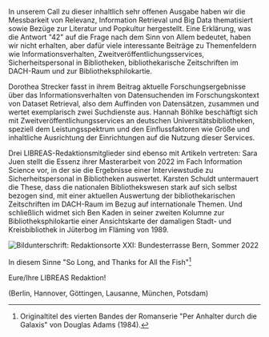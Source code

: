 In unserem Call zu dieser inhaltlich sehr offenen Ausgabe haben wir die
Messbarkeit von Relevanz, Information Retrieval und Big Data
thematisiert sowie Bezüge zur Literatur und Popkultur hergestellt. Eine
Erklärung, was die Antwort "42" auf die Frage nach dem Sinn von Allem
bedeutet, haben wir nicht erhalten, aber dafür viele interessante
Beiträge zu Themenfeldern wie Informationsverhalten,
Zweitveröffentlichungsservices, Sicherheitspersonal in Bibliotheken,
bibliothekarische Zeitschriften im DACH-Raum und zur
Bibliotheksphilokartie.

Dorothea Strecker fasst in ihrem Beitrag aktuelle Forschungsergebnisse
über das Informationsverhalten von Datensuchenden im Forschungskontext
von Dataset Retrieval, also dem Auffinden von Datensätzen, zusammen und
wertet exemplarisch zwei Suchdienste aus. Hannah Böhlke beschäftigt sich
mit Zweitveröffentlichungsservices an deutschen
Universitätsbibliotheken, speziell dem Leistungsspektrum und den
Einflussfaktoren wie Größe und inhaltliche Ausrichtung der Einrichtungen
auf die Nutzung dieser Services.

Drei LIBREAS-Redaktionsmitglieder sind ebenso mit Artikeln vertreten:
Sara Juen stellt die Essenz ihrer Masterarbeit von 2022 im Fach
Information Science vor, in der sie die Ergebnisse einer Interviewstudie
zu Sicherheitspersonal in Bibliotheken auswertet. Karsten Schuldt
untermauert die These, dass die nationalen Bibliothekswesen stark auf
sich selbst bezogen sind, mit einer aktuellen Auswertung der
bibliothekarischen Zeitschriften im DACH-Raum im Bezug auf
internationale Themen. Und schließlich widmet sich Ben Kaden in seiner
zweiten Kolumne zur Bibliotheksphilokartie einer Ansichtskarte der
damaligen Stadt- und Kreisbibliothek in Jüterbog im Fläming von 1989.

![Bildunterschrift: Redaktionsorte XXI: Bundesterrasse Bern, Sommer
2022](img/bern-snacks-feet.jpeg)

In diesem Sinne "So Long, and Thanks for All the Fish"[^1]

Eure/Ihre LIBREAS Redaktion!

(Berlin, Hannover, Göttingen, Lausanne, München, Potsdam)

[^1]: Originaltitel des vierten Bandes der Romanserie "Per Anhalter
    durch die Galaxis" von Douglas Adams (1984).
